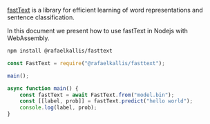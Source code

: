 
[fastText](https://fasttext.cc/) is a library for efficient learning of word representations and sentence classification.

In this document we present how to use fastText in Nodejs with WebAssembly.

```bash
npm install @rafaelkallis/fasttext
```

```js
const FastText = require("@rafaelkallis/fasttext");

main();

async function main() {
	const fastText = await FastText.from("model.bin");
	const [[label, prob]] = fastText.predict("hello world");
	console.log(label, prob);
}
```


